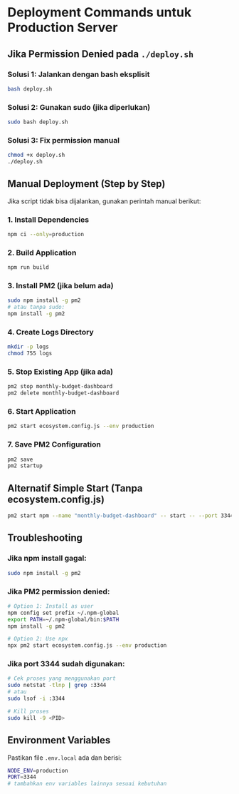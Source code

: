 # Deployment Commands untuk Production Server

## Jika Permission Denied pada `./deploy.sh`

### Solusi 1: Jalankan dengan bash eksplisit
```bash
bash deploy.sh
```

### Solusi 2: Gunakan sudo (jika diperlukan)
```bash
sudo bash deploy.sh
```

### Solusi 3: Fix permission manual
```bash
chmod +x deploy.sh
./deploy.sh
```

## Manual Deployment (Step by Step)

Jika script tidak bisa dijalankan, gunakan perintah manual berikut:

### 1. Install Dependencies
```bash
npm ci --only=production
```

### 2. Build Application
```bash
npm run build
```

### 3. Install PM2 (jika belum ada)
```bash
sudo npm install -g pm2
# atau tanpa sudo:
npm install -g pm2
```

### 4. Create Logs Directory
```bash
mkdir -p logs
chmod 755 logs
```

### 5. Stop Existing App (jika ada)
```bash
pm2 stop monthly-budget-dashboard
pm2 delete monthly-budget-dashboard
```

### 6. Start Application
```bash
pm2 start ecosystem.config.js --env production
```

### 7. Save PM2 Configuration
```bash
pm2 save
pm2 startup
```

## Alternatif Simple Start (Tanpa ecosystem.config.js)

```bash
pm2 start npm --name "monthly-budget-dashboard" -- start -- --port 3344
```

## Troubleshooting

### Jika npm install gagal:
```bash
sudo npm install -g pm2
```

### Jika PM2 permission denied:
```bash
# Option 1: Install as user
npm config set prefix ~/.npm-global
export PATH=~/.npm-global/bin:$PATH
npm install -g pm2

# Option 2: Use npx
npx pm2 start ecosystem.config.js --env production
```

### Jika port 3344 sudah digunakan:
```bash
# Cek proses yang menggunakan port
sudo netstat -tlnp | grep :3344
# atau
sudo lsof -i :3344

# Kill proses
sudo kill -9 <PID>
```

## Environment Variables

Pastikan file `.env.local` ada dan berisi:
```bash
NODE_ENV=production
PORT=3344
# tambahkan env variables lainnya sesuai kebutuhan
```